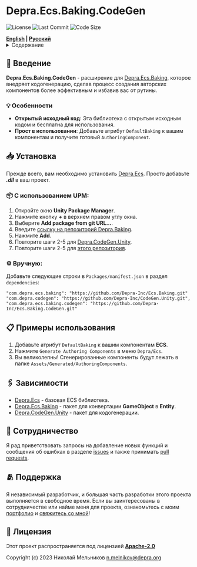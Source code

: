 # Depra.Ecs.Baking.CodeGen

![License](https://img.shields.io/github/license/Depra-Inc/Ecs.Baking.CodeGen?style=rounded-square)
![Last Commit](https://img.shields.io/github/last-commit/Depra-Inc/Ecs.Baking.CodeGen?style=rounded-square)
![Code Size](https://img.shields.io/github/languages/code-size/Depra-Inc/Ecs.Baking.CodeGen?style=rounded-square)

<div>
    <strong><a href="README.md">English</a> | <a href="README.RU.md">Русский</a></strong>
</div>

<details>
<summary>Содержание</summary>

- [Введение](#-введение)
    - [Особенности](#-особенности)
- [Установка](#-установка)
- [Примеры использования](#-примеры-использования)
- [Зависимости](#-зависимости)
- [Сотрудничество](#-сотрудничество)
- [Поддержка](#-поддержка)
- [Лицензия](#-лицензия)

</details>

## 🧾 Введение

**Depra.Ecs.Baking.CodeGen** - расширение для [Depra.Ecs.Baking](https://github.com/Depra-Inc/Ecs.Baking),
которое внедряет кодогенерацию,
сделав процесс создания авторских компонентов более эффективным и избавив вас от рутины.

### 💡 Особенности

- **Открытый исходный код**: Эта библиотека с открытым исходным кодом и бесплатна для использования.
- **Прост в использовании**: Добавьте атрибут `DefaultBaking` к вашим компонентам и получите
  готовый `AuthoringComponent`.

## 📥 Установка

Прежде всего, вам необходимо установить [Depra.Ecs](https://github.com/Depra-Inc/Ecs.git).
Просто добавьте ***.dll*** в ваш проект.

### 📦 С использованием **UPM**:

1. Откройте окно **Unity Package Manager**.
2. Нажмите кнопку **+** в верхнем правом углу окна.
3. Выберите **Add package from git URL...**.
4. Введите [ссылку на репозиторий Depra.Baking](https://github.com/Depra-Inc/Ecs.Baking.git).
5. Нажмите **Add**.
6. Повторите шаги 2-5 для [Depra.CodeGen.Unity](https://github.com/Depra-Inc/CodeGen.Unity.git).
7. Повторите шаги 2-5 для [этого репозитория](https://github.com/Depra-Inc/Ecs.Baking.CodeGen.git).

### ⚙️ Вручную:

Добавьте следующие строки в `Packages/manifest.json` в раздел `dependencies`:

```
"com.depra.ecs.baking": "https://github.com/Depra-Inc/Ecs.Baking.git"
"com.depra.codegen": "https://github.com/Depra-Inc/CodeGen.Unity.git",
"com.depra.ecs.baking.codegen": "https://github.com/Depra-Inc/Ecs.Baking.CodeGen.git"
```

## 📋 Примеры использования

1. Добавьте атрибут `DefaultBaking` к вашим компонентам **ECS**.
2. Нажмите `Generate Authoring Components` в меню `Depra/Ecs`.
3. Вы великолепны! Сгенерированные компоненты будут лежать в папке `Assets/Generated/AuthoringComponents`.

## 🖇️ Зависимости

- [Depra.Ecs](https://github.com/Depra-Inc/Ecs) - базовая ECS библиотека.
- [Depra.Ecs.Baking](https://github.com/Depra-Inc/Ecs.Baking) - пакет для конвертации **GameObject** в **Entity**.
- [Depra.CodeGen.Unity](https://github.com/Depra-Inc/CodeGen.Unity) - пакет для кодогенерации.

## 🤝 Сотрудничество

Я рад приветствовать запросы на добавление новых функций и сообщения об ошибках
в разделе [issues](https://github.com/Depra-Inc/Ecs.Baking.CodeGen/issues)
и также принимать [pull requests](https://github.com/Depra-Inc/Ecs.Baking.CodeGen/pulls).

## 🫂 Поддержка

Я независимый разработчик, и большая часть разработки этого проекта выполняется в свободное время.
Если вы заинтересованы в сотрудничестве или найме меня для проекта,
ознакомьтесь с моим [портфолио](https://github.com/Depra-Inc)
и [свяжитесь со мной](mailto:g0dzZz1lla@yandex.ru)!

## 🔐 Лицензия

Этот проект распространяется под лицензией
**[Apache-2.0](https://github.com/Depra-Inc/Ecs.Baking.CodeGen/blob/main/LICENSE.md)**

Copyright (c) 2023 Николай Мельников
[n.melnikov@depra.org](mailto:n.melnikov@depra.org)